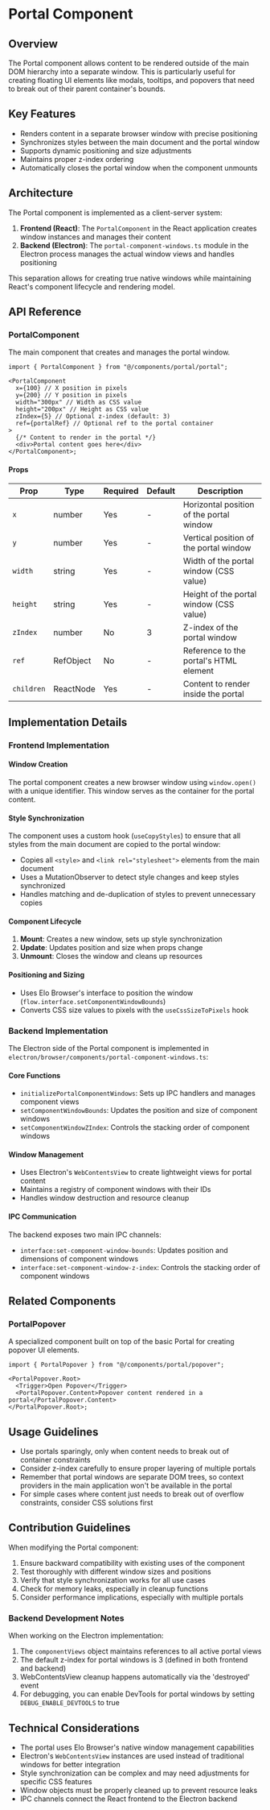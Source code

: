 # Portal Component

## Overview

The Portal component allows content to be rendered outside of the main DOM hierarchy into a separate window. This is particularly useful for creating floating UI elements like modals, tooltips, and popovers that need to break out of their parent container's bounds.

## Key Features

- Renders content in a separate browser window with precise positioning
- Synchronizes styles between the main document and the portal window
- Supports dynamic positioning and size adjustments
- Maintains proper z-index ordering
- Automatically closes the portal window when the component unmounts

## Architecture

The Portal component is implemented as a client-server system:

1. **Frontend (React)**: The `PortalComponent` in the React application creates window instances and manages their content
2. **Backend (Electron)**: The `portal-component-windows.ts` module in the Electron process manages the actual window views and handles positioning

This separation allows for creating true native windows while maintaining React's component lifecycle and rendering model.

## API Reference

### PortalComponent

The main component that creates and manages the portal window.

```tsx
import { PortalComponent } from "@/components/portal/portal";

<PortalComponent
  x={100} // X position in pixels
  y={200} // Y position in pixels
  width="300px" // Width as CSS value
  height="200px" // Height as CSS value
  zIndex={5} // Optional z-index (default: 3)
  ref={portalRef} // Optional ref to the portal container
>
  {/* Content to render in the portal */}
  <div>Portal content goes here</div>
</PortalComponent>;
```

#### Props

| Prop       | Type      | Required | Default | Description                              |
| ---------- | --------- | -------- | ------- | ---------------------------------------- |
| `x`        | number    | Yes      | -       | Horizontal position of the portal window |
| `y`        | number    | Yes      | -       | Vertical position of the portal window   |
| `width`    | string    | Yes      | -       | Width of the portal window (CSS value)   |
| `height`   | string    | Yes      | -       | Height of the portal window (CSS value)  |
| `zIndex`   | number    | No       | 3       | Z-index of the portal window             |
| `ref`      | RefObject | No       | -       | Reference to the portal's HTML element   |
| `children` | ReactNode | Yes      | -       | Content to render inside the portal      |

## Implementation Details

### Frontend Implementation

#### Window Creation

The portal component creates a new browser window using `window.open()` with a unique identifier. This window serves as the container for the portal content.

#### Style Synchronization

The component uses a custom hook (`useCopyStyles`) to ensure that all styles from the main document are copied to the portal window:

- Copies all `<style>` and `<link rel="stylesheet">` elements from the main document
- Uses a MutationObserver to detect style changes and keep styles synchronized
- Handles matching and de-duplication of styles to prevent unnecessary copies

#### Component Lifecycle

1. **Mount**: Creates a new window, sets up style synchronization
2. **Update**: Updates position and size when props change
3. **Unmount**: Closes the window and cleans up resources

#### Positioning and Sizing

- Uses Elo Browser's interface to position the window (`flow.interface.setComponentWindowBounds`)
- Converts CSS size values to pixels with the `useCssSizeToPixels` hook

### Backend Implementation

The Electron side of the Portal component is implemented in `electron/browser/components/portal-component-windows.ts`:

#### Core Functions

- `initializePortalComponentWindows`: Sets up IPC handlers and manages component views
- `setComponentWindowBounds`: Updates the position and size of component windows
- `setComponentWindowZIndex`: Controls the stacking order of component windows

#### Window Management

- Uses Electron's `WebContentsView` to create lightweight views for portal content
- Maintains a registry of component windows with their IDs
- Handles window destruction and resource cleanup

#### IPC Communication

The backend exposes two main IPC channels:

- `interface:set-component-window-bounds`: Updates position and dimensions of component windows
- `interface:set-component-window-z-index`: Controls the stacking order of component windows

## Related Components

### PortalPopover

A specialized component built on top of the basic Portal for creating popover UI elements.

```tsx
import { PortalPopover } from "@/components/portal/popover";

<PortalPopover.Root>
  <Trigger>Open Popover</Trigger>
  <PortalPopover.Content>Popover content rendered in a portal</PortalPopover.Content>
</PortalPopover.Root>;
```

## Usage Guidelines

- Use portals sparingly, only when content needs to break out of container constraints
- Consider z-index carefully to ensure proper layering of multiple portals
- Remember that portal windows are separate DOM trees, so context providers in the main application won't be available in the portal
- For simple cases where content just needs to break out of overflow constraints, consider CSS solutions first

## Contribution Guidelines

When modifying the Portal component:

1. Ensure backward compatibility with existing uses of the component
2. Test thoroughly with different window sizes and positions
3. Verify that style synchronization works for all use cases
4. Check for memory leaks, especially in cleanup functions
5. Consider performance implications, especially with multiple portals

### Backend Development Notes

When working on the Electron implementation:

1. The `componentViews` object maintains references to all active portal views
2. The default z-index for portal windows is 3 (defined in both frontend and backend)
3. WebContentsView cleanup happens automatically via the 'destroyed' event
4. For debugging, you can enable DevTools for portal windows by setting `DEBUG_ENABLE_DEVTOOLS` to true

## Technical Considerations

- The portal uses Elo Browser's native window management capabilities
- Electron's `WebContentsView` instances are used instead of traditional windows for better integration
- Style synchronization can be complex and may need adjustments for specific CSS features
- Window objects must be properly cleaned up to prevent resource leaks
- IPC channels connect the React frontend to the Electron backend
